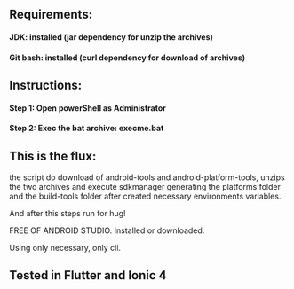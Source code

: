 ## Requirements:  

#### JDK: installed (jar dependency for unzip the archives)
#### Git bash: installed (curl dependency for download of archives)

## Instructions: 
#### Step 1: Open powerShell as **Administrator** 
#### Step 2: Exec the bat archive: **execme.bat**  

## This is the flux: 

the script do download of  android-tools and 
android-platform-tools, 
unzips the two archives and execute sdkmanager generating 
the platforms folder and the build-tools folder after created necessary environments variables.

And after this steps run for hug!

FREE OF ANDROID STUDIO.
Installed or downloaded.

Using only necessary, only cli.

## Tested in Flutter and Ionic 4